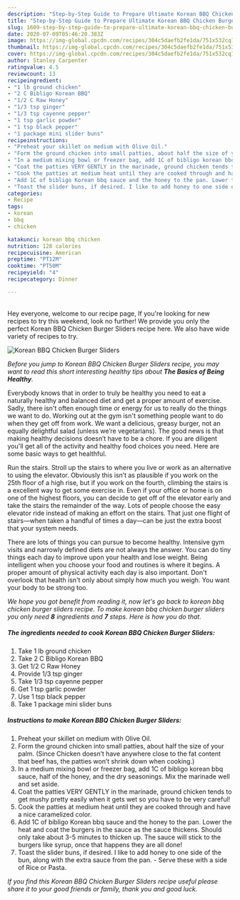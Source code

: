 ```yaml
---
description: "Step-by-Step Guide to Prepare Ultimate Korean BBQ Chicken Burger Sliders"
title: "Step-by-Step Guide to Prepare Ultimate Korean BBQ Chicken Burger Sliders"
slug: 1609-step-by-step-guide-to-prepare-ultimate-korean-bbq-chicken-burger-sliders
date: 2020-07-09T05:46:20.383Z
image: https://img-global.cpcdn.com/recipes/304c5daefb2fe1da/751x532cq70/korean-bbq-chicken-burger-sliders-recipe-main-photo.jpg
thumbnail: https://img-global.cpcdn.com/recipes/304c5daefb2fe1da/751x532cq70/korean-bbq-chicken-burger-sliders-recipe-main-photo.jpg
cover: https://img-global.cpcdn.com/recipes/304c5daefb2fe1da/751x532cq70/korean-bbq-chicken-burger-sliders-recipe-main-photo.jpg
author: Stanley Carpenter
ratingvalue: 4.5
reviewcount: 13
recipeingredient:
- "1 lb ground chicken"
- "2 C Bibligo Korean BBQ"
- "1/2 C Raw Honey"
- "1/3 tsp ginger"
- "1/3 tsp cayenne pepper"
- "1 tsp garlic powder"
- "1 tsp black pepper"
- "1 package mini slider buns"
recipeinstructions:
- "Preheat your skillet on medium with Olive Oil."
- "Form the ground chicken into small patties, about half the size of your palm. (Since Chicken doesn’t have anywhere close to the fat content that beef has, the patties won’t shrink down when cooking.)"
- "In a medium mixing bowl or freezer bag, add 1C of bibligo korean bbq sauce, half of the honey, and the dry seasonings. Mix the marinade well and set aside."
- "Coat the patties VERY GENTLY in the marinade, ground chicken tends to get mushy pretty easily when it gets wet so you have to be very careful!"
- "Cook the patties at medium heat until they are cooked through and have a nice caramelized color."
- "Add 1C of bibligo Korean bbq sauce and the honey to the pan. Lower the heat and coat the burgers in the sauce as the sauce thickens. Should only take about 3-5 minutes to thicken up. The sauce will stick to the burgers like syrup, once that happens they are all done!"
- "Toast the slider buns, if desired. I like to add honey to one side of the bun, along with the extra sauce from the pan. Serve these with a side of Rice or Pasta."
categories:
- Recipe
tags:
- korean
- bbq
- chicken

katakunci: korean bbq chicken 
nutrition: 128 calories
recipecuisine: American
preptime: "PT12M"
cooktime: "PT50M"
recipeyield: "4"
recipecategory: Dinner

---
```

<br>
Hey everyone, welcome to our recipe page, If you're looking for new recipes to try this weekend, look no further! We provide you only the perfect Korean BBQ Chicken Burger Sliders recipe here. We also have wide variety of recipes to try.
<br>


![Korean BBQ Chicken Burger Sliders](https://img-global.cpcdn.com/recipes/304c5daefb2fe1da/751x532cq70/korean-bbq-chicken-burger-sliders-recipe-main-photo.jpg)

<i>Before you jump to Korean BBQ Chicken Burger Sliders recipe, you may want to read this short interesting healthy tips about <strong>The Basics of Being Healthy</strong>.</i>

Everybody knows that in order to truly be healthy you need to eat a naturally healthy and balanced diet and get a proper amount of exercise. Sadly, there isn't often enough time or energy for us to really do the things we want to do. Working out at the gym isn't something people want to do when they get off from work. We want a delicious, greasy burger, not an equally delightful salad (unless we’re vegetarians). The good news is that making healthy decisions doesn’t have to be a chore. If you are diligent you'll get all of the activity and healthy food choices you need. Here are some basic ways to get healthful.

Run the stairs. Stroll up the stairs to where you live or work as an alternative to using the elevator. Obviously this isn’t as plausible if you work on the 25th floor of a high rise, but if you work on the fourth, climbing the stairs is a excellent way to get some exercise in. Even if your office or home is on one of the highest floors, you can decide to get off of the elevator early and take the stairs the remainder of the way. Lots of people choose the easy elevator ride instead of making an effort on the stairs. That just one flight of stairs—when taken a handful of times a day—can be just the extra boost that your system needs. 

There are lots of things you can pursue to become healthy. Intensive gym visits and narrowly defined diets are not always the answer. You can do tiny things each day to improve upon your health and lose weight. Being intelligent when you choose your food and routines is where it begins. A proper amount of physical activity each day is also important. Don't overlook that health isn't only about simply how much you weigh. You want your body to be strong too. 


<i>We hope you got benefit from reading it, now let's go back to korean bbq chicken burger sliders recipe. To make korean bbq chicken burger sliders you only need <strong>8</strong> ingredients and <strong>7</strong> steps. Here is how you do that.
</i>

##### The ingredients needed to cook Korean BBQ Chicken Burger Sliders:

1. Take 1 lb ground chicken
1. Take 2 C Bibligo Korean BBQ
1. Get 1/2 C Raw Honey
1. Provide 1/3 tsp ginger
1. Take 1/3 tsp cayenne pepper
1. Get 1 tsp garlic powder
1. Use 1 tsp black pepper
1. Take 1 package mini slider buns


##### Instructions to make Korean BBQ Chicken Burger Sliders:

1. Preheat your skillet on medium with Olive Oil.
1. Form the ground chicken into small patties, about half the size of your palm. (Since Chicken doesn’t have anywhere close to the fat content that beef has, the patties won’t shrink down when cooking.)
1. In a medium mixing bowl or freezer bag, add 1C of bibligo korean bbq sauce, half of the honey, and the dry seasonings. Mix the marinade well and set aside.
1. Coat the patties VERY GENTLY in the marinade, ground chicken tends to get mushy pretty easily when it gets wet so you have to be very careful!
1. Cook the patties at medium heat until they are cooked through and have a nice caramelized color.
1. Add 1C of bibligo Korean bbq sauce and the honey to the pan. Lower the heat and coat the burgers in the sauce as the sauce thickens. Should only take about 3-5 minutes to thicken up. The sauce will stick to the burgers like syrup, once that happens they are all done!
1. Toast the slider buns, if desired. I like to add honey to one side of the bun, along with the extra sauce from the pan. - Serve these with a side of Rice or Pasta.


<i>If you find this Korean BBQ Chicken Burger Sliders recipe useful please share it to your good friends or family, thank you and good luck.</i>
